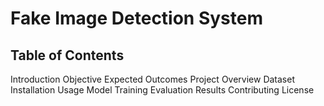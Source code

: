 # Fake Image Detection System
 
## Table of Contents

Introduction
Objective
Expected Outcomes
Project Overview
Dataset
Installation
Usage
Model Training
Evaluation
Results
Contributing
License
